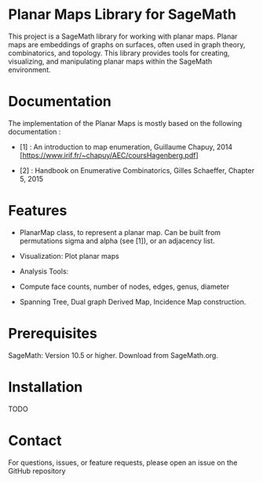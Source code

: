 # Planar Maps Library for SageMath

This project is a SageMath library for working with planar maps. Planar maps are embeddings of graphs on surfaces, often used in graph theory, combinatorics, and topology. This library provides tools for creating, visualizing, and manipulating planar maps within the SageMath environment.

# Documentation 

The implementation of the Planar Maps is mostly based on the following documentation :

- [1] : An introduction to map enumeration, Guillaume Chapuy, 2014 [https://www.irif.fr/~chapuy/AEC/coursHagenberg.pdf]

- [2] : Handbook on Enumerative Combinatorics, Gilles Schaeffer, Chapter 5, 2015

# Features

- PlanarMap class, to represent a planar map. Can be built from permutations sigma and alpha (see [1]), or an adjacency list.

- Visualization: Plot planar maps

- Analysis Tools:

- Compute face counts, number of nodes, edges, genus, diameter 

- Spanning Tree, Dual graph Derived Map, Incidence Map construction.

# Prerequisites

SageMath: Version 10.5 or higher. Download from SageMath.org.

# Installation

TODO 

# Contact

For questions, issues, or feature requests, please open an issue on the GitHub repository